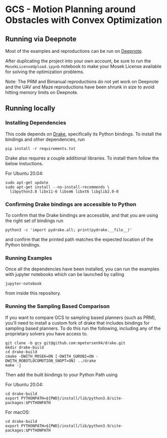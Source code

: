 # GCS - Motion Planning around Obstacles with Convex Optimization

## Running via Deepnote
Most of the examples and reproductions can be run on [Deepnote](https://deepnote.com/workspace/mark-petersen-2785519d-2c3e-430b-9a10-a1754f2de37d/project/GCS-Motion-Planning-around-Obstacles-with-Convex-Optimization-Duplicate-Duplicate-3afac8e3-cbc0-41d1-9afb-0d38dfbe9ffa).

After duplicating the project into your own account, be sure to run the `MosekLicenseUpload.ipynb` notebook to make your Mosek License available for solving the optimization problems.

Note: The PRM and Bimanual reproductions do not yet work on Deepnote and the UAV and Maze reproductions have been shrunk in size to avoid hitting memory limits on Deepnote.

## Running locally

### Installing Dependencies
This code depends on [Drake](https://drake.mit.edu), specifically its Python bindings. To install the bindings and other dependencies, run

```
pip install -r requirements.txt
```

Drake also requires a couple additional libraries.  To install them follow the below instuctions.

For Ubuntu 20.04:
```
sudo apt-get update
sudo apt-get install --no-install-recommends \
  libpython3.8 libx11-6 libsm6 libxt6 libglib2.0-0
```

### Confirming Drake bindings are accessible to Python
To confirm that the Drake bindings are accessible, and that you are using the right set of bindings run

```
python3 -c 'import pydrake.all; print(pydrake.__file__)'
```

and confirm that the printed path matches the expected location of the Python bindings.

### Running Examples
Once all the dependencies have been installed, you can run the examples with jupyter notebooks which can be launched by calling
```
jupyter-notebook
```
from inside this repository.

### Running the Sampling Based Comparison
If you want to compare GCS to sampling based planners (such as PRM), you'll need to install a custom fork of drake that includes bindings for sampling based planners.  To do this run the following, including any of the proprietary solvers you have access to.

```
git clone -b gcs git@github.com:mpetersen94/drake.git
mkdir drake-build
cd drake-build
cmake -DWITH_MOSEK=ON [-DWITH_GUROBI=ON -DWITH_ROBOTLOCOMOTION_SNOPT=ON] ../drake
make -j
```

Then add the built bindings to your Python Path using

For Ubuntu 20.04:
```
cd drake-build
export PYTHONPATH=${PWD}/install/lib/python3.8/site-packages:$PYTHONPATH
```

For macOS:
```
cd drake-build
export PYTHONPATH=${PWD}/install/lib/python3.9/site-packages:$PYTHONPATH
```
